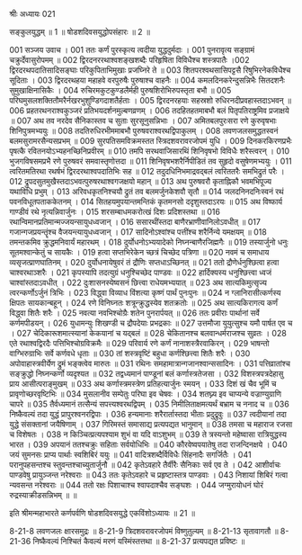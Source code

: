श्रीः
अध्यायः 021

सङ्कुलयुद्धम् ॥ 1 ॥ षोडशदिवसयुद्धोपसंहारः ॥ 2 ॥

001	सञ्जय उवाच ।
001	ततः कर्णं पुरस्कृत्य त्वदीया युद्धदुर्मदाः ।
001	पुनरावृत्य सङ्ग्रामं चक्रुर्देवासुरोपमम् ॥
002	द्विरदनररथाश्वशङ्खशब्दैः परिहृषिता विविधैश्च शस्त्रपातैः ।002	द्विरदरथपदातिसादिसङ्घाः परिकुपिताभिमुखाः प्रजघ्निरे ते ॥
003	शितपरश्वथसासिपट्टसै रिषुभिरनेकविधैश्च सूदिताः ।
003	द्विरदरथहया महाहवे वरपुरुषैः पुरुषाश्च वाहनैः ॥
004	कमलदिनकरेन्दुसन्निभैः सितदशनैः सुमुखाक्षिनासिकैः ।
004	रुचिरमकुटकुण्डलैर्मही पुरुषशिरोभिरुपस्तृता बभौ ॥
005	परिघमुसलशक्तितौमरैर्नखरभुशुण्डिगदाशतैर्हताः ।
005	द्विरदनरहयाः सहस्रशो रुधिरनदीप्रवहास्तदाऽभवन् ॥
006	प्रहतरथनराश्वकुञ्जरं प्रतिभयदर्शनमुल्बणव्रणम् ।
006	तदहितहतमाबभौ बलं पितृपतिराष्ट्रमिव प्रजाक्षये ॥
007	अथ तव नरदेव सैनिकास्तव च सुताः सुरसूनुसन्निभाः ।
007	अमितबलपुरःसरा रणे कुरुवृषभाः शिनिपुत्रमभ्ययुः ॥
008	तदतिरुधिरभीममाबभौ पुरुषवराश्वरथद्विपाकुलम् ।
008	लवणजलसमुद्धतस्वनं बलमसुरामरसैन्यसप्रभम् ॥
009	सुरपतिसमविक्रमस्तत स्त्रिदशवरावरजोपमं युधि ।
009	दिनकरकिरणप्रभैः पृषत्कै रवितनयोऽभ्यहनच्छिनिप्रवीरम् ॥
010	तमपि सरथवाजिसारथिं शिनिवृषभो विविधैः शरैस्त्वरन् ।
010	भुजगविषसमप्रभै रणे पुरुषवरं समवास्तृणोत्तदा ॥
011	शिनिवृषभशरैर्निपीडितं तव सुहृदो वसुषेणमभ्ययुः ।
011	त्वरितमतिरथा रथर्षभं द्विरदरथाश्वपदातिभिः सह ॥
012	तदुदधिनिभमाद्रवद्बलं त्वरिततरैः समभिद्रुतं परैः ।
012	द्रुपदसुतमुखैस्तदाऽभवत्पुरुषरथाश्वगजक्षयो महान् ॥
013	अथ पुरुषवरौ कृताह्निकौ भवमभिपूज्य यथाविधि प्रभुम् ।
013	अरिवधकृतनिश्चयौ द्रुतं तव बलमर्जुनकेशवौ सृतौ ॥
014	जलदनिनदनिःस्वनं रथं पवनविधूतपताककेतनम् ।
014	सितहयमुपयान्तमन्तिकं कृतमनसो ददृशुस्तदाऽरयः ॥
015	अथ विष्फार्य गाण्डीवं रथे नृत्यन्निवार्जुनः ।
015	शरसम्बाधमकरोत्खं दिशः प्रदिशस्तथा ॥
016	रथान्विमानप्रतिमान्मज्जयन्सायुधध्वजान् ।
016	ससारथींस्तदा बाणैरभ्राणीवानिलोऽवधीत् ॥
017	गजान्गजप्रयन्तॄंश्च वैजयन्त्यायुधध्वजान् ।
017	सादिनोऽश्वांश्च पत्तींश्च शरैर्निन्ये यमक्षयम् ॥
018	तमन्तकमिव क्रुद्धमनिवार्यं महारथम् ।
018	दुर्योधनोऽभ्ययादेको निघ्नन्बाणैरजिह्मगैः ॥
019	तस्यार्जुनो धनुः सूतमश्वान्केतुं च सायकैः ।
019	हत्वा सप्तभिरेकेन च्छत्रं चिच्छेद पत्रिणा ॥
020	नवमं च समाधाय व्यसृजत्प्राणघातिनम् ।
020	दुर्योधनायेषुवरं तं द्रौणिः सप्तधाऽच्छिनत् ॥
021	ततो द्रौणेर्धनुश्छित्वा हत्वा चाश्वरथाञ्शरैः ।
021	कृपस्यापि तदत्युग्रं धनुश्चिच्छेद पाण्डवः ॥
022	हार्दिक्यस्य धनुश्छित्त्वा ध्वजं चाश्वांस्तदाऽवधीत् ।
022	दुःशासनस्येष्वसनं छित्त्वा राधेयमभ्ययात् ॥
023	अथ सात्यकिमुत्सृज्य त्वरन्कर्णोऽर्जुनं त्रिभिः ।
023	विद्ध्वा विव्याध विंशत्या कृष्णं पार्थं पुनःपुनः ॥
024	न ग्लानिरासीत्कर्णस्य क्षिपतः सायकान्बहून् ।
024	रणे विनिघ्नतः शत्रून्क्रुद्धस्येव शतक्रतोः ॥
025	अथ सात्यकिरागत्य कर्णं विद्ध्वा शितैः शरैः ।
025	नवत्या नवभिश्चोग्रैः शतेन पुनरार्पयत् ॥
026	ततः प्रवीराः पार्थानां सर्वे कर्णमपीडयन् ।
026	युधामन्युः शिखण्डी च द्रौपदेयाः प्रभद्रकाः ॥
027	उत्तमौजा युयुत्सुश्च यमौ पार्षत एव च ।
027	चेदिकारूशमात्स्यानां केकयानां च यद्बलं ॥
028	चेकितानश्च बलवान्धर्मराजश्च सुव्रतः ।
028	एते रथाश्वद्विरदैः पत्तिभिश्चोग्रविक्रमैः ॥
029	परिवार्य रणे कर्णं नानाशस्त्रैरवाकिरन् ।
029	भाषन्तो वाग्भिरुग्राभिः सर्वे कर्णवधे धृताः ॥
030	तां शस्त्रवृष्टिं बहुधा कर्णश्छित्त्वा शितैः शरैः ।
030	अपोवाहास्त्रवीर्येण द्रुमं भङ्क्त्वेव मारुतः ॥
031	रथिनः समहामात्रान्गजानश्वान्ससादिनः ।
031	पत्तिव्रातांश्च सङ्क्रुद्धो निघ्नन्कर्णो व्यदृश्यत ॥
032	तद्वध्यमानं पाण्डूनां बलं कर्णास्त्रतेजसा ।
032	विशस्त्रपत्रदेहासु प्राय आसीत्पराङ्मुखम् ॥
033	अथ कर्णास्त्रमस्त्रेण प्रतिहत्यार्जुनः स्मयन् ।
033	दिशं खं चैव भूमिं च प्रावृणोच्छरवृष्टिभिः ॥
034	मुसलानीव सम्पेतुः परिघा इव चेषवः ।
034	शतघ्न्य इव चाप्यन्ये वज्राण्युग्राणि चापरे ॥
035	तैर्वध्यमानं तत्सैन्यं सपत्त्यश्वरथद्विपम् ।
035	निमीलिताक्षमत्यर्थं बभ्राम च ननाद च ॥
036	निष्कैवल्यं तदा युद्धं प्रापुरश्वनरद्विपाः ।
036 	हन्यमानाः शरैरार्तास्तदा भीताः प्रदुद्रुवुः ॥
037	त्वदीयानां तदा युद्धे संसक्तानां जयैषिणाम् ।
037	गिरिमस्तं समासाद्य प्रत्यपद्यत भानुमान् ॥
038	तमसा च महाराज रजसा च विशेषतः ।
038	न किञ्चित्प्रत्यपश्याम शुभं वा यदि वाऽशुभम् ॥
039	ते त्रस्यन्तो महेष्वासा रात्रियुद्धस्य भारत ।
039	अपयानं ततश्चक्रुः सहिताः सर्वयोधिभिः ॥
040	कौरवेष्वपयातेषु तदा राजन्दिनक्षये ।
040	जयं सुमनसः प्राप्य पार्थाः स्वशिबिरं ययुः ॥
041	वादित्रशब्दैर्विविधैः सिंहनादैः सगर्जितैः ।
041	परानुपहसन्तश्च स्तुवन्तश्चाच्युतार्जुनौ ॥
042	कृतेऽवहारे तैर्वीरैः सैनिकाः सर्व एव ते ।
042	आशीर्वाचः पाण्डवेषु प्रायुञ्जन्त नरेश्वराः ॥
043	ततः कृतेऽवहारे च प्रहृष्टास्तत्र पाण्डवाः ।
043	निशायां शिबिरं गत्वा न्यवसन्त नरेश्वराः ॥
044	ततो रक्षः पिशाचाश्च श्वापदाश्चैव सङ्घशः ।
044	जग्मुरायोधनं घोरं रुद्रस्याक्रीडसन्निभम् ॥ ॥

इति श्रीमन्महाभारते कर्णपर्वणि षोडशदिवसयुद्धे एकविंशोऽध्यायः ॥ 21 ॥

8-21-8 लवणजलः क्षारसमुद्रः ॥ 8-21-9 त्रिदशवरावरजोपमं विष्णुतुल्यम् ॥ 8-21-13 सृतावागतौ ॥ 8-21-36 निष्कैवल्यं निश्चितं कैवल्यं मरणं यस्मिंस्तत्तथा ॥ 8-21-37 प्रत्यपद्यत प्रविष्टः ॥
